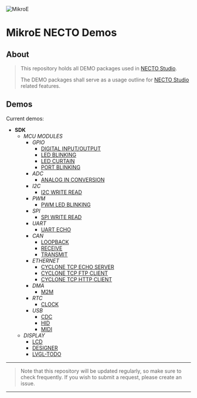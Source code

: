![MikroE](http://www.mikroe.com/img/designs/beta/logo_small.png)

# MikroE NECTO Demos

## About

> This repository holds all DEMO packages used in [NECTO Studio](https://www.mikroe.com/necto).
>
> The DEMO packages shall serve as a usage outline for [NECTO Studio](https://www.mikroe.com/necto) related features.

## Demos

Current demos:

+ **SDK**
  + *MCU MODULES*
    + *GPIO*
      + [DIGITAL INPUT/OUTPUT](./demos/sdk/demodigitalinputoutput/project/resources/details.md)
      + [LED BLINKING](./demos/sdk/demoledblinking/project/resources/details.md)
      + [LED CURTAIN](./demos/sdk/demoledcurtain/project/resources/details.md)
      + [PORT BLINKING](./demos/sdk/demoport/project/resources/details.md)
    + *ADC*
      + [ANALOG IN CONVERSION](./demos/sdk/demoanalogin/project/resources/details.md)
    + *I2C*
      + [I2C WRITE READ](./demos/sdk/demoi2c/project/resources/details.md)
    + *PWM*
      + [PWM LED BLINKING](./demos/sdk/demopwm/project/resources/details.md)
    + *SPI*
      + [SPI WRITE READ](./demos/sdk/demospi/project/resources/details.md)
    + *UART*
      + [UART ECHO](./demos/sdk/demouart/project/resources/details.md)
    + *CAN*
      + [LOOPBACK](./demos/sdk/democanloopback/project/resources/details.md)
      + [RECEIVE](./demos/sdk/democanreceive/project/resources/details.md)
      + [TRANSMIT](./demos/sdk/democantransmit/project/resources/details.md)
    + *ETHERNET*
      + [CYCLONE TCP ECHO SERVER](./demos/sdk/democyclonetcpechoserver/project/resources/details.md)
      + [CYCLONE TCP FTP CLIENT](./demos/sdk/democyclonetcpftpclient/project/resources/details.md)
      + [CYCLONE TCP HTTP CLIENT](./demos/sdk/democyclonetcphttpclient/project/resources/details.md)
    + *DMA*
      + [M2M](./demos/sdk/demodmam2m/project/resources/details.md)
    + *RTC*
      + [CLOCK](./demos/sdk/demortc/project/resources/details.md)
    + *USB*
      + [CDC](./demos/sdk/demousbcdc/project/resources/details.md)
      + [HID](./demos/sdk/demousbhid/project/resources/details.md)
      + [MIDI](./demos/sdk/demousbmidi/project/resources/details.md)
  + *DISPLAY*
    + [LCD](./demos/sdk/demolcd/project/resources/details.md)
    + [DESIGNER](./demos/sdk/demodesigner/project/resources/details.md)
    + [LVGL-TODO](TODO)

---

> Note that this repository will be updated regularly, so make sure to check frequently.
> If you wish to submit a request, please create an issue.

---

